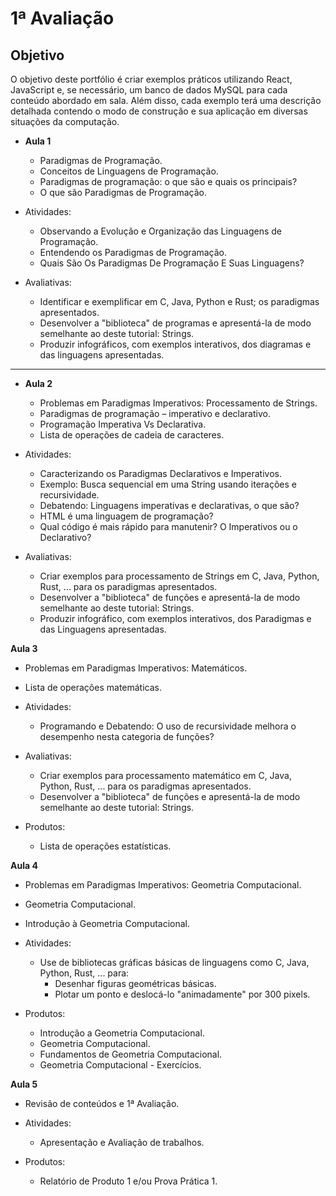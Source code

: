 # 1ª Avaliação
  ## Objetivo
  O objetivo deste portfólio é criar exemplos práticos utilizando React, JavaScript e, se necessário, um banco de dados MySQL para cada conteúdo abordado em sala. Além disso, cada exemplo terá uma descrição detalhada contendo o modo de construção e sua aplicação em diversas situações da computação.

- **Aula 1**
  - Paradigmas de Programação.
  - Conceitos de Linguagens de Programação.
  - Paradigmas de programação: o que são e quais os principais?
  - O que são Paradigmas de Programação.

- Atividades: 
  - Observando a Evolução e Organização das Linguagens de Programação.
  - Entendendo os Paradigmas de Programação.
  - Quais São Os Paradigmas De Programação E Suas Linguagens?

- Avaliativas:
  - Identificar e exemplificar em C, Java, Python e Rust; os paradigmas apresentados.
  - Desenvolver a "biblioteca" de programas e apresentá-la de modo semelhante ao deste tutorial: Strings.
  - Produzir infográficos, com exemplos interativos, dos diagramas e das linguagens apresentadas.
---
- **Aula 2**
  - Problemas em Paradigmas Imperativos: Processamento de Strings.
  - Paradigmas de programação – imperativo e declarativo.
  - Programação Imperativa Vs Declarativa.
  - Lista de operações de cadeia de caracteres.
    
- Atividades: 
  - Caracterizando os Paradigmas Declarativos e Imperativos.
  - Exemplo: Busca sequencial em uma String usando iterações e recursividade.
  - Debatendo: Linguagens imperativas e declarativas, o que são?
  - HTML é uma linguagem de programação?
  - Qual código é mais rápido para manutenir? O Imperativos ou o Declarativo?
    
- Avaliativas:
  - Criar exemplos para processamento de Strings em C, Java, Python, Rust, ... para os paradigmas apresentados.
  - Desenvolver a "biblioteca" de funções e apresentá-la de modo semelhante ao deste tutorial: Strings.
  - Produzir infográfico, com exemplos interativos, dos Paradigmas e das Linguagens apresentadas.

**Aula 3**
  - Problemas em Paradigmas Imperativos: Matemáticos.
  - Lista de operações matemáticas.
    
- Atividades: 
  - Programando e Debatendo: O uso de recursividade melhora o desempenho nesta categoria de funções?
    
- Avaliativas:
  - Criar exemplos para processamento matemático em C, Java, Python, Rust, ... para os paradigmas apresentados.
  - Desenvolver a "biblioteca" de funções e apresentá-la de modo semelhante ao deste tutorial: Strings.
    
- Produtos: 
  - Lista de operações estatísticas.

**Aula 4**
  - Problemas em Paradigmas Imperativos: Geometria Computacional.
  - Geometria Computacional.
  - Introdução à Geometria Computacional.
    
- Atividades: 
  - Use de bibliotecas gráficas básicas de linguagens como C, Java, Python, Rust, ...  para:
    - Desenhar figuras geométricas básicas.
    - Plotar um ponto e deslocá-lo "animadamente" por 300 pixels.
    
- Produtos: 
  - Introdução a Geometria Computacional.
  - Geometria Computacional.
  - Fundamentos de Geometria Computacional.
  - Geometria Computacional - Exercícios.

**Aula 5**
  - Revisão de conteúdos e 1ª Avaliação.
    
- Atividades: 
  - Apresentação e Avaliação de trabalhos.
    
- Produtos: 
  - Relatório de Produto 1 e/ou Prova Prática 1.